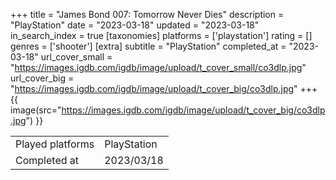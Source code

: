 +++
title = "James Bond 007: Tomorrow Never Dies"
description = "PlayStation"
date = "2023-03-18"
updated = "2023-03-18"
in_search_index = true
[taxonomies]
platforms = ['playstation']
rating = []
genres = ['shooter']
[extra]
subtitle = "PlayStation"
completed_at = "2023-03-18"
url_cover_small = "https://images.igdb.com/igdb/image/upload/t_cover_small/co3dlp.jpg"
url_cover_big = "https://images.igdb.com/igdb/image/upload/t_cover_big/co3dlp.jpg"
+++
{{ image(src="https://images.igdb.com/igdb/image/upload/t_cover_big/co3dlp.jpg") }}

|              |            |
| ------------ | ---------- |
| Played platforms    | PlayStation |
| Completed at | 2023/03/18 |


